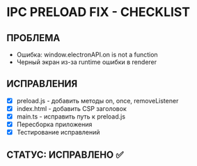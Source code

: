 # IPC PRELOAD FIX - CHECKLIST

## ПРОБЛЕМА
- Ошибка: window.electronAPI.on is not a function
- Черный экран из-за runtime ошибки в renderer

## ИСПРАВЛЕНИЯ
- [x] preload.js - добавить методы on, once, removeListener
- [x] index.html - добавить CSP заголовок
- [x] main.ts - исправить путь к preload.js
- [x] Пересборка приложения
- [x] Тестирование исправлений

## СТАТУС: ИСПРАВЛЕНО ✅
